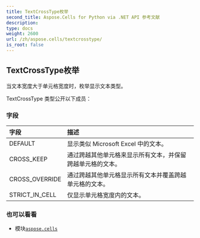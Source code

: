 ```yaml
---
title: TextCrossType枚举
second_title: Aspose.Cells for Python via .NET API 参考文献
description:
type: docs
weight: 2600
url: /zh/aspose.cells/textcrosstype/
is_root: false
---
```

## TextCrossType枚举
当文本宽度大于单元格宽度时，枚举显示文本类型。



TextCrossType 类型公开以下成员：

### 字段
|字段|描述|
| :- | :- |
| DEFAULT |显示类似 Microsoft Excel 中的文本。|
| CROSS_KEEP |通过跨越其他单元格来显示所有文本，并保留跨越单元格的文本。|
| CROSS_OVERRIDE |通过跨越其他单元格显示所有文本并覆盖跨越单元格的文本。|
| STRICT_IN_CELL |仅显示单元格宽度内的文本。|



### 也可以看看
* 模块[`aspose.cells`](..)
